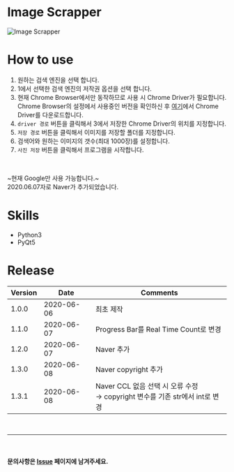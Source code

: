 # Image Scrapper
![Image Scrapper](Image_Scrapper.gif)

# How to use
1. 원하는 검색 엔진을 선택 합니다.
2. 1에서 선택한 검색 엔진의 저작권 옵션을 선택 합니다.
3. 현재 Chrome Browser에서만 동작하므로 사용 시 Chrome Driver가 필요합니다.  
   Chrome Browser의 설정에서 사용중인 버전을 확인하신 후 [여기](https://chromedriver.chromium.org/downloads)에서 Chrome Driver를 다운로드합니다.
4. `driver 경로` 버튼을 클릭해서 3에서 저장한 Chrome Driver의 위치를 지정합니다.
5. `저장 경로` 버튼을 클릭해서 이미지를 저장할 폴더를 지정합니다.
6. 검색어와 원하는 이미지의 갯수(최대 1000장)를 설정합니다.
7. `사진 저장` 버튼을 클릭해서 프로그램을 시작합니다.

<br>

~현재 Google만 사용 가능합니다.~  
2020.06.07자로 Naver가 추가되었습니다.

# Skills
- Python3
- PyQt5

# Release  
|Version|Date|Comments|
|---|---|---|
|1.0.0|2020-06-06|최초 제작|
|1.1.0|2020-06-07|Progress Bar를 Real Time Count로 변경|
|1.2.0|2020-06-07|Naver 추가|
|1.3.0|2020-06-08|Naver copyright 추가|
|1.3.1|2020-06-08|Naver CCL 없음 선택 시 오류 수정<br>→ copyright 변수를 기존 str에서 int로 변경|

<br>

---
  
<br>

#### 문의사항은 [Issue](https://github.com/IllIIIllll/image_scrapper/issues) 페이지에 남겨주세요.
